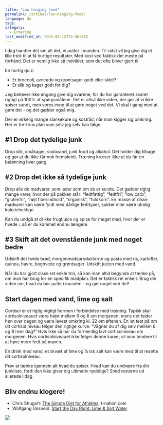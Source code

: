 ```yaml
---
title: "Low hanging food"
permalink: /artikel/low-hanging-food/
language: da
tags:
category:
  - Ernæring
last_modified_at: 2015-03-12T23:06:06Z
---
```


I dag handler det om alt det, vi putter i munden. Til sidst vil jeg give dig et lille trick til at få hurtige resultater. Med kost ved faktisk det meste på forhånd. Det er nemlig ikke så indviklet, som det ofte bliver gjort til.

En hurtig quiz:

- Er broccoli, avocado og grøntsager godt eller skidt?
- Er slik og kager godt for dig?

Jeg behøver ikke engang give dig svarene, for du har garanteret svaret rigtigt på 100% af spørgsmålene. Det er altså ikke viden, der gør at vi ikke spiser sundt, men vores evne til at gøre noget ved det. Vi skal i gang med at gøre det - og det gælder også mig.

Der er virkelig mange slankekure og kostråd, når man kigger sig omkring. Her er tre-trins plan som selv jeg selv kan følge.

## \#1 Drop det tydelige junk

Drop slik, småkager, sodavand, junk food og alkohol. Det holder dig tilbage og gør at du ikke får nok fremskridt. Træning kræver ikke at du får en belønning hver gang.

## \#2 Drop det ikke så tydelige junk

Drop alle de madvarer, som lader som om de er sunde. Det gælder rigtig mange varer, hvor der på pakken står: “fedtfattig”, “fedtfri”, “low carb”, “glutenfri”, “højt fiberindhold”, “organisk”, “fuldkorn”. En masse af disse madvarer kan være fyldt med dårlige fedttyper, sukker eller være utrolig kalorieholdige.

Kan du undgå at drikke frugtjuice og spise for meget mad, hvor der er hvede i, så er du kommet endnu længere.

## \#3 Skift alt det ovenstående junk med noget bedre

Udskift det hvide brød, morgenmadsprodukterne og pasta med ris, kartofler, quinoa, havre, boghvede og grøntsager. Udskift juicen med vand.

Når du har gjort disse ret enkle trin, så kan man altid begynde at tænke på, om man har brug for en specifik madplan. Det er faktisk ret enkelt. Brug din viden om, hvad du bør putte i munden - og gør noget ved det!

## Start dagen med vand, lime og salt

Cortisol er et rigtig vigtigt hormon i forbindelse med træning. Typisk skal cortisolniveauet være højst mellem 6 og 8 om morgenen, mens det falder hen over dagen og være lavest omkring kl. 22 om aftenen. En let test på om dit cortisol niveau følger den rigtige kurve: “Vågner du af dig selv mellem 6 og 8 hver dag?” Hvis ikke så har du formentlig lavt cortisolniveau om morgenen. Hvis cortisolniveauet ikke følger denne kurve, vil man tendere til at have mere fedt på maven.

En drink med vand, et skvæt af lime og ¼ tsk salt kan være med til at resette dit cortisolniveau.

Prøv at tænke igennem alt hvad du spiser. Hvad kan du undvære fra din junkliste, fordi den ikke giver dig ultimativ nydelige? Smid resterne ud allerede i dag.

## Bliv endnu klogere!

- Chris Shugart: [The Simple Diet for Athletes](https://www.t-nation.com/diet-fat-loss/simple-diet-for-athletes), t-nation.com
- Wolfgang Unsoeld: [Start the Day Right: Lime & Salt Water](https://ypsi.de/start-your-day-right-with-salt-lime-water/)

<a href="https://www.partner-ads.com/dk/klikbanner.php?partnerid=28187&bannerid=53063" target="_blank" rel="nofollow noopener"> <img src="https://www.partner-ads.com/dk/visbanner.php?partnerid=28187&bannerid=53063" border="0"></a>
